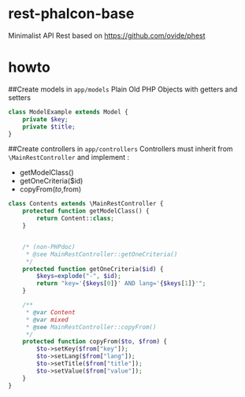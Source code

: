 # rest-phalcon-base
Minimalist API Rest based on https://github.com/ovide/phest

# howto

##Create models in `app/models`
Plain Old PHP Objects with getters and setters
```php
class ModelExample extends Model {
	private $key;
	private $title;
}
```
##Create controllers in `app/controllers`
Controllers must inherit from `\MainRestController` and implement :
 * getModelClass()
 * getOneCriteria($id)
 * copyFrom($to,$from)

```php
class Contents extends \MainRestController {
	protected function getModelClass() {
		return Content::class;
	}


	/* (non-PHPdoc)
	 * @see MainRestController::getOneCriteria()
	 */
	protected function getOneCriteria($id) {
		$keys=explode("-", $id);
		return "key='{$keys[0]}' AND lang='{$keys[1]}'";
	}

	/**
	 * @var Content
	 * @var mixed
	 * @see MainRestController::copyFrom()
	 */
	protected function copyFrom($to, $from) {
		$to->setKey($from["key"]);
		$to->setLang($from["lang"]);
		$to->setTitle($from["title"]);
		$to->setValue($from["value"]);
	}
}
```
